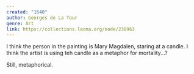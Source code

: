 ```yaml
---
created: "1640"
author: Georges de La Tour
genre: Art
link: https://collections.lacma.org/node/238963
---
```


I think the person in the painting is Mary Magdalen, staring at a candle. I think the artist is using teh candle as a metaphor for mortality...?

Still, metaphorical.
